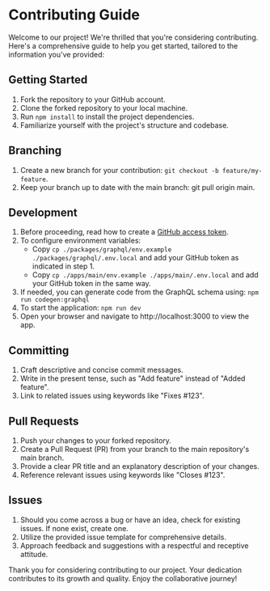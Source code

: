 # Contributing Guide

Welcome to our project! We're thrilled that you're considering contributing. Here's a comprehensive guide to help you get started, tailored to the information you've provided:

## Getting Started

1. Fork the repository to your GitHub account.
2. Clone the forked repository to your local machine.
3. Run `npm install` to install the project dependencies.
4. Familiarize yourself with the project's structure and codebase.

## Branching

1. Create a new branch for your contribution: `git checkout -b feature/my-feature`.
2. Keep your branch up to date with the main branch: git pull origin main.

## Development

1. Before proceeding, read how to create a [GitHub access token](https://help.github.com/en/github/authenticating-to-github/creating-a-personal-access-token-for-the-command-line).
2. To configure environment variables:
   - Copy `cp ./packages/graphql/env.example ./packages/graphql/.env.local` and add your GitHub token as indicated in step 1.
   - Copy `cp ./apps/main/env.example ./apps/main/.env.local` and add your GitHub token in the same way.
3. If needed, you can generate code from the GraphQL schema using: `npm run codegen:graphql`
4. To start the application: `npm run dev`
5. Open your browser and navigate to http://localhost:3000 to view the app.

## Committing

1. Craft descriptive and concise commit messages.
2. Write in the present tense, such as "Add feature" instead of "Added feature".
3. Link to related issues using keywords like "Fixes #123".

## Pull Requests

1. Push your changes to your forked repository.
2. Create a Pull Request (PR) from your branch to the main repository's main branch.
3. Provide a clear PR title and an explanatory description of your changes.
4. Reference relevant issues using keywords like "Closes #123".

## Issues

1. Should you come across a bug or have an idea, check for existing issues. If none exist, create one.
2. Utilize the provided issue template for comprehensive details.
3. Approach feedback and suggestions with a respectful and receptive attitude.

Thank you for considering contributing to our project. Your dedication contributes to its growth and quality. Enjoy the collaborative journey!
